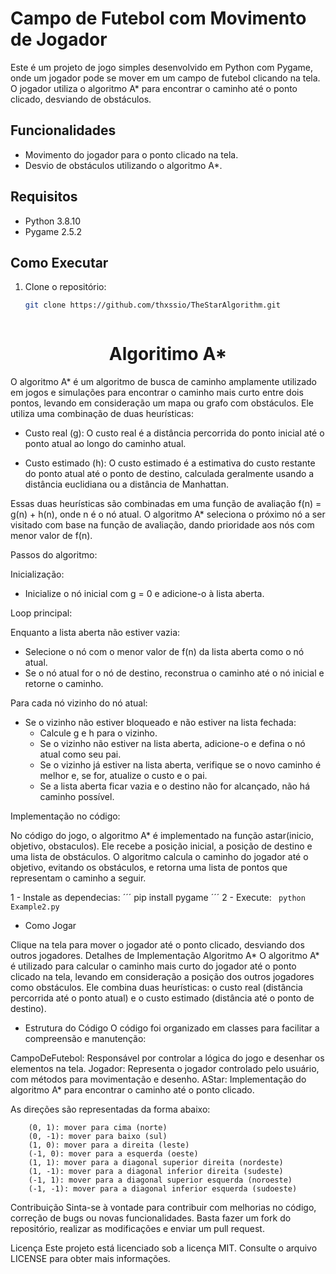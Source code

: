 # Campo de Futebol com Movimento de Jogador

Este é um projeto de jogo simples desenvolvido em Python com Pygame, onde um jogador pode se mover em um campo de futebol clicando na tela. O jogador utiliza o algoritmo A* para encontrar o caminho até o ponto clicado, desviando de obstáculos.

## Funcionalidades

- Movimento do jogador para o ponto clicado na tela.
- Desvio de obstáculos utilizando o algoritmo A*.

## Requisitos

- Python 3.8.10
- Pygame 2.5.2

## Como Executar

1. Clone o repositório:

   ```bash
   git clone https://github.com/thxssio/TheStarAlgorithm.git



<h1 align="center"> Algoritimo A* </h1>


O algoritmo A* é um algoritmo de busca de caminho amplamente utilizado em jogos e simulações para encontrar o caminho mais curto entre dois pontos, levando em consideração um mapa ou grafo com obstáculos. Ele utiliza uma combinação de duas heurísticas:

* Custo real (g): O custo real é a distância percorrida do ponto inicial até o ponto atual ao longo do caminho atual.

* Custo estimado (h): O custo estimado é a estimativa do custo restante do ponto atual até o ponto de destino, calculada geralmente usando a distância euclidiana ou a distância de Manhattan.

Essas duas heurísticas são combinadas em uma função de avaliação f(n) = g(n) + h(n), onde n é o nó atual. O algoritmo A* seleciona o próximo nó a ser visitado com base na função de avaliação, dando prioridade aos nós com menor valor de f(n).

Passos do algoritmo:

Inicialização: 

- Inicialize o nó inicial com g = 0 e adicione-o à lista aberta.

Loop principal:

Enquanto a lista aberta não estiver vazia:
 - Selecione o nó com o menor valor de f(n) da lista aberta como o nó atual.
 - Se o nó atual for o nó de destino, reconstrua o caminho até o nó inicial e retorne o caminho.

Para cada nó vizinho do nó atual:
 - Se o vizinho não estiver bloqueado e não estiver na lista fechada:
   - Calcule g e h para o vizinho.
   - Se o vizinho não estiver na lista aberta, adicione-o e defina o nó atual como seu pai.
   - Se o vizinho já estiver na lista aberta, verifique se o novo caminho é melhor e, se for, atualize o custo e o pai.
   - Se a lista aberta ficar vazia e o destino não for alcançado, não há caminho possível.

Implementação no código:

No código do jogo, o algoritmo A* é implementado na função astar(inicio, objetivo, obstaculos). Ele recebe a posição inicial, a posição de destino e uma lista de obstáculos. O algoritmo calcula o caminho do jogador até o objetivo, evitando os obstáculos, e retorna uma lista de pontos que representam o caminho a seguir.


1 - Instale as dependecias:
    ´´´
    pip install pygame
    ´´´
2 - Execute:
    ``` 
    python Example2.py
    ```


- Como Jogar

Clique na tela para mover o jogador até o ponto clicado, desviando dos outros jogadores.
Detalhes de Implementação
Algoritmo A*
O algoritmo A* é utilizado para calcular o caminho mais curto do jogador até o ponto clicado na tela, levando em consideração a posição dos outros jogadores como obstáculos. Ele combina duas heurísticas: o custo real (distância percorrida até o ponto atual) e o custo estimado (distância até o ponto de destino).

- Estrutura do Código
O código foi organizado em classes para facilitar a compreensão e manutenção:

CampoDeFutebol: Responsável por controlar a lógica do jogo e desenhar os elementos na tela.
Jogador: Representa o jogador controlado pelo usuário, com métodos para movimentação e desenho.
AStar: Implementação do algoritmo A* para encontrar o caminho até o ponto clicado.

As direções são representadas da forma abaixo:
```
    (0, 1): mover para cima (norte)
    (0, -1): mover para baixo (sul)
    (1, 0): mover para a direita (leste)
    (-1, 0): mover para a esquerda (oeste)
    (1, 1): mover para a diagonal superior direita (nordeste)
    (1, -1): mover para a diagonal inferior direita (sudeste)
    (-1, 1): mover para a diagonal superior esquerda (noroeste)
    (-1, -1): mover para a diagonal inferior esquerda (sudoeste)
```
Contribuição
Sinta-se à vontade para contribuir com melhorias no código, correção de bugs ou novas funcionalidades. Basta fazer um fork do repositório, realizar as modificações e enviar um pull request.

Licença
Este projeto está licenciado sob a licença MIT. Consulte o arquivo LICENSE para obter mais informações.
